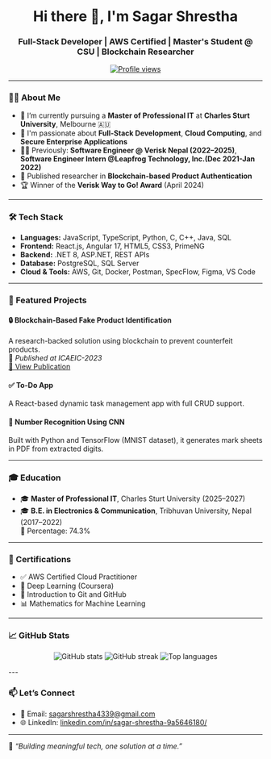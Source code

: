 <h1 align="center">Hi there 👋, I'm Sagar Shrestha</h1>
<h3 align="center">Full-Stack Developer | AWS Certified | Master's Student @ CSU | Blockchain Researcher</h3>

<p align="center">
  <a href="https://github.com/sagarshrestha"><img src="https://komarev.com/ghpvc/?username=sagarshrestha&label=Profile%20views&color=0e75b6&style=flat" alt="Profile views" /></a>
</p>

---

### 👨‍💻 About Me

- 🔭 I’m currently pursuing a **Master of Professional IT** at **Charles Sturt University**, Melbourne 🇦🇺
- 🧠 I'm passionate about **Full-Stack Development**, **Cloud Computing**, and **Secure Enterprise Applications**
- 👨‍💼 Previously: **Software Engineer @ Verisk Nepal (2022–2025)**, **Software Engineer Intern @Leapfrog Technology, Inc.(Dec 2021-Jan 2022)**
- 🧪 Published researcher in **Blockchain-based Product Authentication**
- 🏆 Winner of the **Verisk Way to Go! Award** (April 2024)

---

### 🛠️ Tech Stack

- **Languages:** JavaScript, TypeScript, Python, C, C++, Java, SQL
- **Frontend:** React.js, Angular 17, HTML5, CSS3, PrimeNG
- **Backend:** .NET 8, ASP.NET, REST APIs
- **Database:** PostgreSQL, SQL Server
- **Cloud & Tools:** AWS, Git, Docker, Postman, SpecFlow, Figma, VS Code

---

### 📌 Featured Projects

#### 🔒 Blockchain-Based Fake Product Identification  
A research-backed solution using blockchain to prevent counterfeit products.  
📄 *Published at ICAEIC-2023*  
[🔗 View Publication](https://www.researchgate.net/publication/368542684_Blockchain_based_Fake_Product_Identification)

#### ✅ To-Do App  
A React-based dynamic task management app with full CRUD support.

#### 🔢 Number Recognition Using CNN  
Built with Python and TensorFlow (MNIST dataset), it generates mark sheets in PDF from extracted digits.

---

### 🎓 Education

- 🎓 **Master of Professional IT**, Charles Sturt University (2025–2027)
- 🎓 **B.E. in Electronics & Communication**, Tribhuvan University, Nepal (2017–2022)  
  🏅 Percentage: 74.3%

---

### 📜 Certifications

- ✅ AWS Certified Cloud Practitioner
- 🤖 Deep Learning (Coursera)
- 🔧 Introduction to Git and GitHub
- 📊 Mathematics for Machine Learning

---

### 📈 GitHub Stats

<p align="center">
  <img src="https://github-readme-stats.vercel.app/api?username=sagarshrestha12&show_icons=true&theme=radical&include_all_commits=true" alt="GitHub stats" />
  <img src="https://streak-stats.demolab.com/?user=sagarshrestha12&theme=radical" alt="GitHub streak" />
  <img src="https://github-readme-stats.vercel.app/api/top-langs/?username=sagarshrestha12&layout=compact&theme=radical" alt="Top languages" />
</p>
---

### 📫 Let’s Connect

- 📧 Email: [sagarshrestha4339@gmail.com](mailto:sagarshrestha4339@gmail.com)
- 🌐 LinkedIn: [linkedin.com/in/sagar-shrestha-9a5646180/](https://linkedin.com/in/sagar-shrestha-9a5646180)

---

🧭 *“Building meaningful tech, one solution at a time.”*
